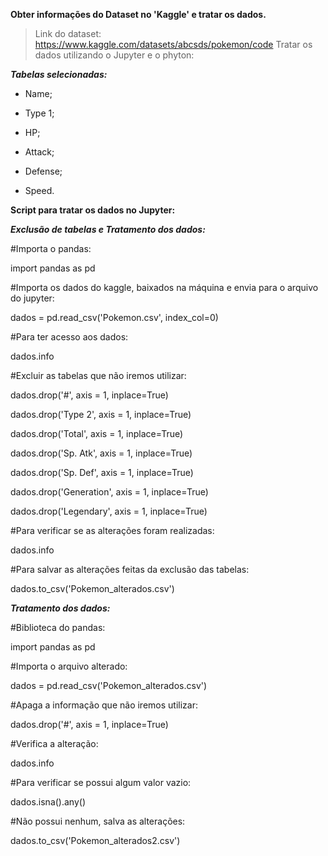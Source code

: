 **Obter informações do Dataset no 'Kaggle' e tratar os dados.**

>Link do dataset: https://www.kaggle.com/datasets/abcsds/pokemon/code
>Tratar os dados utilizando o Jupyter e o phyton:

***Tabelas selecionadas:***

* Name;

* Type 1;

* HP;

* Attack;

* Defense;  

* Speed.

**Script para tratar os dados no Jupyter:**

***Exclusão de tabelas e Tratamento dos dados:***

#Importa o pandas:

import pandas as pd

#Importa os dados do kaggle, baixados na máquina e envia para o arquivo do jupyter:

dados = pd.read_csv('Pokemon.csv', index_col=0)

#Para ter acesso aos dados:

dados.info

#Excluir as tabelas que não iremos utilizar:

dados.drop('#', axis = 1, inplace=True)

dados.drop('Type 2', axis = 1, inplace=True)

dados.drop('Total', axis = 1, inplace=True)

dados.drop('Sp. Atk', axis = 1, inplace=True)

dados.drop('Sp. Def', axis = 1, inplace=True)

dados.drop('Generation', axis = 1, inplace=True)

dados.drop('Legendary', axis = 1, inplace=True)

#Para verificar se as alterações foram realizadas:

dados.info

#Para salvar as alterações feitas da exclusão das tabelas:

dados.to_csv('Pokemon_alterados.csv')

***Tratamento dos dados:***

#Biblioteca do pandas:

import pandas as pd

#Importa o arquivo alterado:

dados = pd.read_csv('Pokemon_alterados.csv')

#Apaga a informação que não iremos utilizar:

dados.drop('#', axis = 1, inplace=True)

#Verifica a alteração:

dados.info

#Para verificar se possui algum valor vazio:

dados.isna().any()

#Não possui nenhum, salva as alterações:

dados.to_csv('Pokemon_alterados2.csv')



